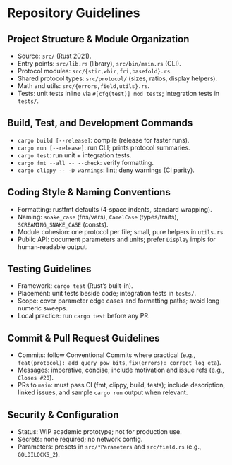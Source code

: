 # Repository Guidelines

## Project Structure & Module Organization
- Source: `src/` (Rust 2021).
- Entry points: `src/lib.rs` (library), `src/bin/main.rs` (CLI).
- Protocol modules: `src/{stir,whir,fri,basefold}.rs`.
- Shared protocol types: `src/protocol/` (sizes, ratios, display helpers).
- Math and utils: `src/{errors,field,utils}.rs`.
- Tests: unit tests inline via `#[cfg(test)] mod tests`; integration tests in `tests/`.

## Build, Test, and Development Commands
- `cargo build [--release]`: compile (release for faster runs).
- `cargo run [--release]`: run CLI; prints protocol summaries.
- `cargo test`: run unit + integration tests.
- `cargo fmt --all -- --check`: verify formatting.
- `cargo clippy -- -D warnings`: lint; deny warnings (CI parity).

## Coding Style & Naming Conventions
- Formatting: rustfmt defaults (4‑space indents, standard wrapping).
- Naming: `snake_case` (fns/vars), `CamelCase` (types/traits), `SCREAMING_SNAKE_CASE` (consts).
- Module cohesion: one protocol per file; small, pure helpers in `utils.rs`.
- Public API: document parameters and units; prefer `Display` impls for human‑readable output.

## Testing Guidelines
- Framework: `cargo test` (Rust’s built-in).
- Placement: unit tests beside code; integration tests in `tests/`.
- Scope: cover parameter edge cases and formatting paths; avoid long numeric sweeps.
- Local practice: run `cargo test` before any PR.

## Commit & Pull Request Guidelines
- Commits: follow Conventional Commits where practical (e.g., `feat(protocol): add query pow_bits`, `fix(errors): correct log_eta`).
- Messages: imperative, concise; include motivation and issue refs (e.g., `Closes #20`).
- PRs to `main`: must pass CI (fmt, clippy, build, tests); include description, linked issues, and sample `cargo run` output when relevant.

## Security & Configuration
- Status: WIP academic prototype; not for production use.
- Secrets: none required; no network config.
- Parameters: presets in `src/*Parameters` and `src/field.rs` (e.g., `GOLDILOCKS_2`).


